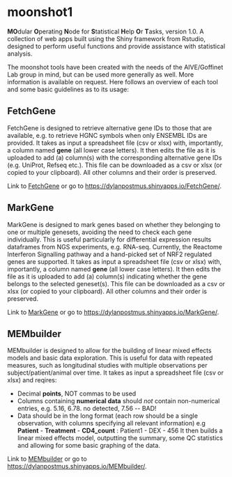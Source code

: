 # moonshot1
**MO**dular **O**perating **N**ode for **S**tatistical **H**elp **O**r **T**asks, version 1.0. A collection of web apps built using the Shiny framework from Rstudio, designed to perform useful functions and provide assistance with statistical analysis.

The moonshot tools have been created with the needs of the AIVE/Goffinet Lab group in mind, but can be used more generally as well. More information is available on request. Here follows an overview of each tool and some basic guidelines as to its usage:

## FetchGene

FetchGene is designed to retrieve alternative gene IDs to those that are available, e.g. to retrieve HGNC symbols when only ENSEMBL IDs are provided. It takes as input a spreadsheet file (csv or xlsx) with, importantly, a column named **gene** (all lower case letters). It then edits the file as it is uploaded to add (a) column(s) with the corresponding alternative gene IDs (e.g. UniProt, Refseq etc.). This file can be downloaded as a csv or xlsx (or copied to your clipboard). All other columns and their order is preserved.

Link to [FetchGene](https://dylanpostmus.shinyapps.io/FetchGene/) or go to  https://dylanpostmus.shinyapps.io/FetchGene/.

## MarkGene

MarkGene is designed to mark genes based on whether they belonging to one or multiple genesets, avoiding the need to check each gene individually. This is useful particularly for differential expression results dataframes from NGS experiments, e.g. RNA-seq. Currently, the Reactome Interferon Signalling pathway and a hand-picked set of NRF2 regulated genes are supported. It takes as input a spreadsheet file (csv or xlsx) with, importantly, a column named **gene** (all lower case letters). It then edits the file as it is uploaded to add (a) column(s) indicating whether the gene belongs to the selected geneset(s). This file can be downloaded as a csv or xlsx (or copied to your clipboard). All other columns and their order is preserved.

Link to [MarkGene](https://dylanpostmus.shinyapps.io/MarkGene/) or go to  https://dylanpostmus.shinyapps.io/MarkGene/.

## MEMbuilder

MEMbuilder is designed to allow for the building of linear mixed effects models and basic data exploration. This is useful for data with repeated measures, such as longitudinal studies with multiple observations per subject/patient/animal over time.  It takes as input a spreadsheet file (csv or xlsx) 
and reqires:
- Decimal **points**, NOT commas to be used
- Columns containing **numerical data** should *not* contain non-numerical entries, e.g. 5.16, 6.78. no detected, 7.56 -- BAD!
- Data should be in the long format (each row should be a single observation, with columns specifying all relevant information) e.g
**Patient** - **Treatment** - **CD4_count** : Patient1 - DEX - 456
It then builds a linear mixed effects model, outputting the summary, some QC statistics and allowing for some basic graphing of the data.

Link to [MEMbuilder](https://dylanpostmus.shinyapps.io/MEMbuilder/) or go to https://dylanpostmus.shinyapps.io/MEMbuilder/.


